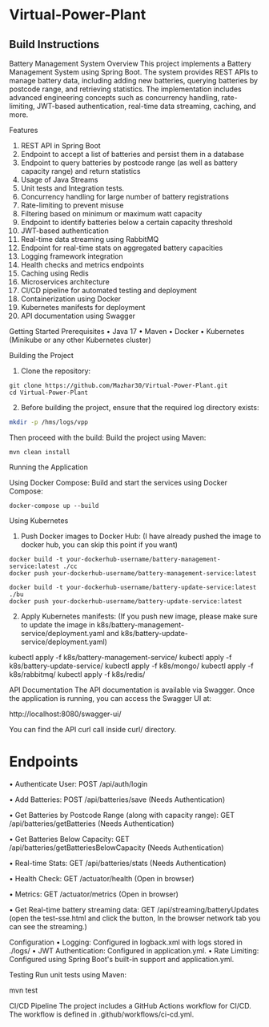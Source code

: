 # Virtual-Power-Plant

## Build Instructions

Battery Management System
Overview
This project implements a Battery Management System using Spring Boot. 
The system provides REST APIs to manage battery data, including adding new batteries, querying batteries by postcode range, 
and retrieving statistics. The implementation includes advanced engineering concepts such as concurrency handling, 
rate-limiting, JWT-based authentication, real-time data streaming, caching, and more.

Features
1. REST API in Spring Boot
2. Endpoint to accept a list of batteries and persist them in a database
3. Endpoint to query batteries by postcode range (as well as battery capacity range) and return statistics
4. Usage of Java Streams
5. Unit tests and Integration tests.
6. Concurrency handling for large number of battery registrations
7. Rate-limiting to prevent misuse
8. Filtering based on minimum or maximum watt capacity
9. Endpoint to identify batteries below a certain capacity threshold
10. JWT-based authentication
11. Real-time data streaming using RabbitMQ
12. Endpoint for real-time stats on aggregated battery capacities
13. Logging framework integration
14. Health checks and metrics endpoints
15. Caching using Redis
16. Microservices architecture
18. CI/CD pipeline for automated testing and deployment
19. Containerization using Docker
20. Kubernetes manifests for deployment
21. API documentation using Swagger

Getting Started
Prerequisites
•  Java 17
•  Maven
•  Docker
•  Kubernetes (Minikube or any other Kubernetes cluster)

Building the Project
1. Clone the repository:

```
git clone https://github.com/Mazhar30/Virtual-Power-Plant.git
cd Virtual-Power-Plant
```

2. Before building the project, ensure that the required log directory exists:
```bash
mkdir -p /hms/logs/vpp
```
Then proceed with the build:
Build the project using Maven:
```
mvn clean install
```

Running the Application

Using Docker Compose:
Build and start the services using Docker Compose:
```
docker-compose up --build
```

Using Kubernetes

1. Push Docker images to Docker Hub: (I have already pushed the image to docker hub, you can skip this point if you want)
```
docker build -t your-dockerhub-username/battery-management-service:latest ./cc
docker push your-dockerhub-username/battery-management-service:latest

docker build -t your-dockerhub-username/battery-update-service:latest ./bu
docker push your-dockerhub-username/battery-update-service:latest
```
2. Apply Kubernetes manifests: (If you push new image, please make sure to update the image in 
       k8s/battery-management-service/deployment.yaml and k8s/battery-update-service/deployment.yaml)

kubectl apply -f k8s/battery-management-service/
kubectl apply -f k8s/battery-update-service/
kubectl apply -f k8s/mongo/
kubectl apply -f k8s/rabbitmq/
kubectl apply -f k8s/redis/

API Documentation
The API documentation is available via Swagger. Once the application is running, you can access the Swagger UI at:

http://localhost:8080/swagger-ui/

You can find the API curl call inside curl/ directory.

# Endpoints
•  Authenticate User: POST /api/auth/login

•  Add Batteries: POST /api/batteries/save  (Needs Authentication)

•  Get Batteries by Postcode Range (along with capacity range): GET /api/batteries/getBatteries (Needs Authentication)

•  Get Batteries Below Capacity: GET /api/batteries/getBatteriesBelowCapacity (Needs Authentication)

•  Real-time Stats: GET /api/batteries/stats  (Needs Authentication)

•  Health Check: GET /actuator/health (Open in browser)

•  Metrics: GET /actuator/metrics (Open in browser)

•  Get Real-time battery streaming data: GET /api/streaming/batteryUpdates (open the test-sse.html and click the button, 
                                                                            In the browser network tab you can see the streaming.)

Configuration
•  Logging: Configured in logback.xml with logs stored in ./logs/
•  JWT Authentication: Configured in application.yml.
•  Rate Limiting: Configured using Spring Boot's built-in support and application.yml.

Testing
Run unit tests using Maven:

mvn test

CI/CD Pipeline
The project includes a GitHub Actions workflow for CI/CD. The workflow is defined in .github/workflows/ci-cd.yml.
